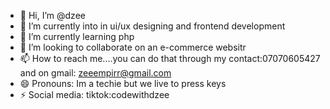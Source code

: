 - 👋 Hi, I’m @dzee
- 👀 I’m currently into in ui/ux designing and frontend development
- 🌱 I’m currently learning php
- 💞️ I’m looking to collaborate on an e-commerce websitr
- 📫 How to reach me....you can do that through my contact:07070605427 and on gmail: zeeempirr@gmail.com
- 😄 Pronouns: Im a techie but we live to press keys
- ⚡ Social media: tiktok:codewithdzee

<!---
dzeetech-software/dzeetech-software is a ✨ special ✨ repository because its `README.md` (this file) appears on your GitHub profile.
You can click the Preview link to take a look at your changes.
--->
